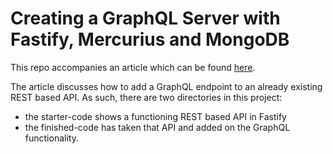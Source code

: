 # Creating a GraphQL Server with Fastify, Mercurius and MongoDB

This repo accompanies an article which can be found [here](https://www.honeybadger.io/blog/graphql-server-in-nodejs/).

The article discusses how to add a GraphQL endpoint to an already existing REST based API. As such, there are two directories in this project:

- the starter-code shows a functioning REST based API in Fastify
- the finished-code has taken that API and added on the GraphQL functionality.
